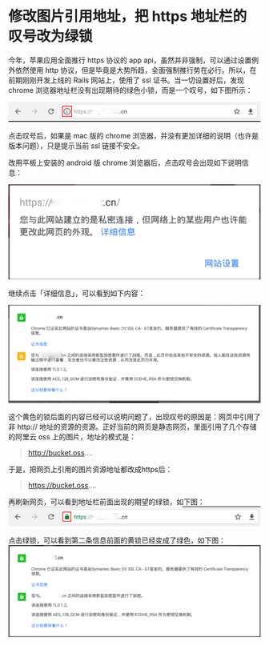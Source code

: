 # 修改图片引用地址，把 https 地址栏的叹号改为绿锁

今年，苹果应用全面推行 https 协议的 app api，虽然并非强制，可以通过设置例外依然使用 http 协议，但是毕竟是大势所趋，全面强制推行势在必行。所以，在前期刚刚开发上线的 Rails 网站上，使用了 ssl 证书。当一切设置好后，发现 chrome 浏览器地址栏没有出现期待的绿色小锁，而是一个叹号，如下图所示：

![Rails on Ruby 欢迎页面](./images/anquan-1.png)

点击叹号后，如果是 mac 版的 chrome 浏览器，并没有更加详细的说明（也许是版本问题），只是提示当前 ssl 链接不安全。

改用平板上安装的 android 版 chrome 浏览器后，点击叹号会出现如下说明信息：

![Rails on Ruby 欢迎页面](./images/anquan-2.png)

继续点击「详细信息」，可以看到如下内容：

![Rails on Ruby 欢迎页面](./images/anquan-3.png)

这个黄色的锁后面的内容已经可以说明问题了，出现叹号的原因是：网页中引用了非 http:// 地址的资源的资源。正好当前的网页是静态网页，里面引用了几个存储的阿里云 oss 上的图片，地址的模式是：

> http://bucket.oss....

于是，把网页上引用的图片资源地址都改成https后：

> https://bucket.oss....

再刷新网页，可以看到地址栏前面出现的期望的绿锁，如下图：
![Rails on Ruby 欢迎页面](./images/anquan-4.png)

点击绿锁，可以看到第二条信息前面的黄锁已经变成了绿色，如下图：
![Rails on Ruby 欢迎页面](./images/anquan-5.png)
